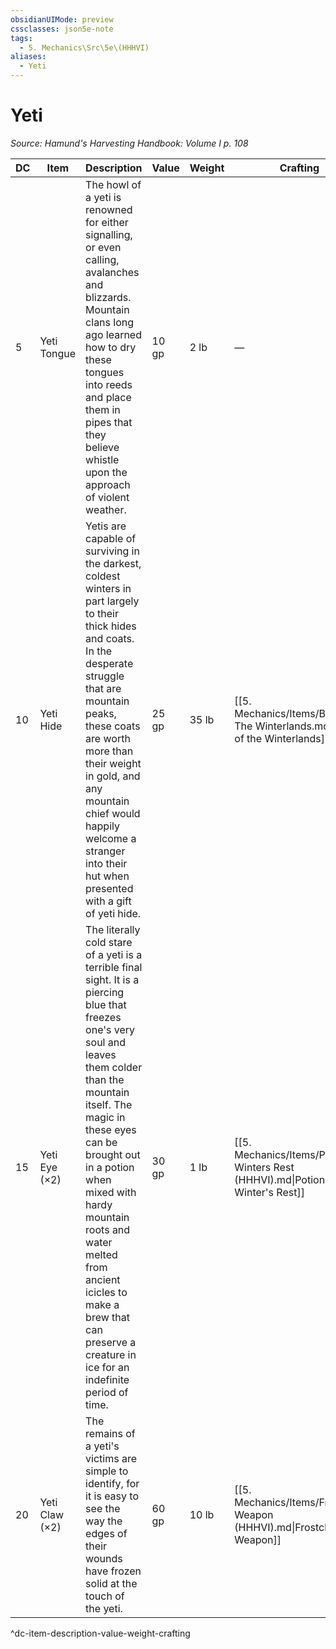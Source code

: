 ```yaml
---
obsidianUIMode: preview
cssclasses: json5e-note
tags:
  - 5. Mechanics\Src\5e\(HHHVI)
aliases:
  - Yeti
---
```

# Yeti
*Source: Hamund's Harvesting Handbook: Volume I p. 108* 

| DC | Item | Description | Value | Weight | Crafting |
|----|------|-------------|-------|--------|----------|
| 5 | Yeti Tongue | The howl of a yeti is renowned for either signalling, or even calling, avalanches and blizzards. Mountain clans long ago learned how to dry these tongues into reeds and place them in pipes that they believe whistle upon the approach of violent weather. | 10 gp | 2 lb | — |
| 10 | Yeti Hide | Yetis are capable of surviving in the darkest, coldest winters in part largely to their thick hides and coats. In the desperate struggle that are mountain peaks, these coats are worth more than their weight in gold, and any mountain chief would happily welcome a stranger into their hut when presented with a gift of yeti hide. | 25 gp | 35 lb | [[5. Mechanics/Items/Boots Of The Winterlands.md\|Boots of the Winterlands]] |
| 15 | Yeti Eye (×2) | The literally cold stare of a yeti is a terrible final sight. It is a piercing blue that freezes one's very soul and leaves them colder than the mountain itself. The magic in these eyes can be brought out in a potion when mixed with hardy mountain roots and water melted from ancient icicles to make a brew that can preserve a creature in ice for an indefinite period of time. | 30 gp | 1 lb | [[5. Mechanics/Items/Potion Of Winters Rest (HHHVI).md\|Potion of Winter's Rest]] |
| 20 | Yeti Claw (×2) | The remains of a yeti's victims are simple to identify, for it is easy to see the way the edges of their wounds have frozen solid at the touch of the yeti. | 60 gp | 10 lb | [[5. Mechanics/Items/Frostclaw Weapon (HHHVI).md\|Frostclaw Weapon]] |
^dc-item-description-value-weight-crafting
